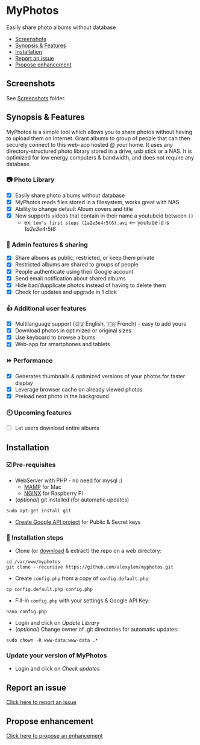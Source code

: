 # MyPhotos
Easily share photo albums without database

* [Screenshots](#screenshots)
* [Synopsis & Features](#synopsis--features)
* [Installation](#installation)
* [Report an issue](#report-an-issue)
* [Propose enhancement](#propose-enhancement)

## Screenshots

See [Screenshots](https://github.com/alexylem/myphotos/tree/master/screenshots) folder.

## Synopsis & Features

MyPhotos is a simple tool which allows you to share photos without having to upload them on Internet.
Grant albums to group of people that can then securely connect to this web-app hosted @ your home.
It uses any directory-structured photo library stored in a drive, usb stick or a NAS.
It is optimized for low energy computers & bandwidth, and does not require any database.

### :camera: Photo Library

- [X] Easily share photo albums without database
- [X] MyPhotos reads files stored in a filesystem, works great with NAS
- [X] Ability to change default Album covers and title
- [X] Now supports videos that contain in their name a youtubeid between `()`
  * ex: `tom's first steps (1a2e3e4r5t6).avi` <-- youtube id is *1a2e3e4r5t6*

### :busts_in_silhouette: Admin features & sharing

- [X] Share albums as public, restricted, or keep them private
- [X] Restricted albums are shared to groups of people
- [X] People authenticate using their Google account
- [X] Send email notification about shared albums
- [X] Hide bad/dupplicate photos instead of having to delete them
- [X] Check for updates and upgrade in 1 click

### :+1: Additional user features

- [X] Multilanguage support (:uk: English, :fr: French) - easy to add yours
- [X] Download photos in optimized or original sizes
- [X] Use keyboard to browse albums
- [X] Web-app for smartphones and tablets

### :fast_forward: Performance

- [X] Generates thumbnails & optimized versions of your photos for faster display
- [X] Leverage browser cache on already viewed photos
- [X] Preload next photo in the background

### :clock10: Upcoming features

- [ ] Let users download entire albums

## Installation

### :ballot_box_with_check: Pre-requisites

* WebServer with PHP - no need for mysql :)
  * [MAMP](http://www.mamp.info) for Mac
  * [NGINX](http://www.raspipress.com/2014/06/tutorial-install-nginx-and-php-on-raspbian/) for Raspberry Pi
* (*optional*) git installed (for automatic updates)
```
sudo apt-get install git
```
* [Create Google API project](http://support.wpsocial.com/support/articles/144223-creating-a-google-project-with-the-google-api-console) for Public & Secret keys

### :mans_shoe: Installation steps

* Clone (or [download](https://github.com/alexylem/myphotos/archive/master.zip) & extract) the repo on a web directory:
```
cd /var/www/myphotos
git clone --recursive https://github.com/alexylem/myphotos.git
```
* Create `config.php` from a copy of `config.default.php`:
```
cp config.default.php config.php
```
* Fill-in `config.php` with your settings & Google API Key:
```
nano config.php
```
* Login and click on *Update Library*
* (*optional*) Change owner of .git directories for automatic updates:
```
sudo chown -R www-data:www-data .*
```

### Update your version of MyPhotos

* Login and click on *Check updates*

## Report an issue

[Click here to report an issue](https://github.com/alexylem/myphotos/issues/new)

## Propose enhancement

[Click here to propose an enhancement](https://github.com/alexylem/myphotos/issues/new)
